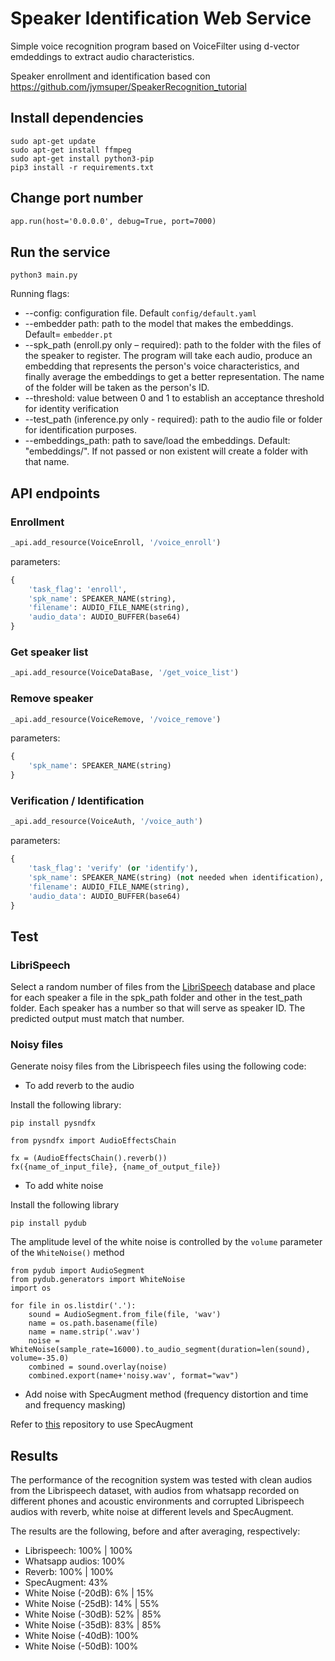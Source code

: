 # Speaker Identification Web Service

Simple voice recognition program based on VoiceFilter using d-vector emdeddings to extract audio characteristics.

Speaker enrollment and identification based con https://github.com/jymsuper/SpeakerRecognition_tutorial


## Install dependencies
```shell
sudo apt-get update
sudo apt-get install ffmpeg
sudo apt-get install python3-pip
pip3 install -r requirements.txt
```

## Change port number
```html
app.run(host='0.0.0.0', debug=True, port=7000)
```

## Run the service
```shell
python3 main.py
```

Running flags:

* --config: configuration file. Default ```config/default.yaml```
* --embedder path: path to the model that makes the embeddings. Default= ```embedder.pt```
* --spk_path (enroll.py only – required): path to the folder with the files of the speaker to register. The program will take each audio, produce an embedding that represents the person's voice characteristics, and finally average the embeddings to get a better representation. The name of the folder will be taken as the person's ID.
* --threshold: value between 0 and 1 to establish an acceptance threshold for identity verification
* --test_path (inference.py only - required): path to the audio file or folder for identification purposes.
* --embeddings_path: path to save/load the embeddings. Default: "embeddings/". If not passed or non existent will create a folder with that name.


## API endpoints

### Enrollment
```python
_api.add_resource(VoiceEnroll, '/voice_enroll')
```
parameters:
```python
{
    'task_flag': 'enroll',
    'spk_name': SPEAKER_NAME(string),
    'filename': AUDIO_FILE_NAME(string),
    'audio_data': AUDIO_BUFFER(base64)
}
```

### Get speaker list
```python
_api.add_resource(VoiceDataBase, '/get_voice_list')
```

### Remove speaker
```python
_api.add_resource(VoiceRemove, '/voice_remove')
```
parameters:
```python
{
    'spk_name': SPEAKER_NAME(string)
}
```

### Verification / Identification
```python
_api.add_resource(VoiceAuth, '/voice_auth')
```
parameters:
```python
{
    'task_flag': 'verify' (or 'identify'),
    'spk_name': SPEAKER_NAME(string) (not needed when identification),
    'filename': AUDIO_FILE_NAME(string),
    'audio_data': AUDIO_BUFFER(base64)
}
```


## Test

### LibriSpeech

Select a random number of files from the [LibriSpeech](http://www.openslr.org/12/) database and place for each speaker a file in the spk\_path folder and other in the test\_path folder. Each speaker has a number so that will serve as speaker ID. The predicted output must match that number.

### Noisy files

Generate noisy files from the Librispeech files using the following code:

* To add reverb to the audio

Install the following library:

```
pip install pysndfx
```

```
from pysndfx import AudioEffectsChain

fx = (AudioEffectsChain().reverb())
fx({name_of_input_file}, {name_of_output_file})
```

* To add white noise

Install the following library

```
pip install pydub
```

The amplitude level of the white noise is controlled by the `volume` parameter of the `WhiteNoise()` method

```
from pydub import AudioSegment
from pydub.generators import WhiteNoise
import os

for file in os.listdir('.'):
	sound = AudioSegment.from_file(file, 'wav')
	name = os.path.basename(file)
	name = name.strip('.wav')
	noise = WhiteNoise(sample_rate=16000).to_audio_segment(duration=len(sound), volume=-35.0)
	combined = sound.overlay(noise)
	combined.export(name+'noisy.wav', format="wav")
```

* Add noise with SpecAugment method (frequency distortion and time and frequency masking)

Refer to [this](https://github.com/DemisEom/SpecAugment.git) repository to use SpecAugment

## Results

The performance of the recognition system was tested with clean audios from the Librispeech dataset, with audios from whatsapp recorded on different phones and acoustic environments and corrupted Librispeech audios with reverb, white noise at different levels and SpecAugment.

The results are the following, before and after averaging, respectively:

* Librispeech: 100% | 100%
* Whatsapp audios: 100%
* Reverb: 100% | 100%
* SpecAugment: 43%
* White Noise (-20dB): 6% | 15%
* White Noise (-25dB): 14% | 55%
* White Noise (-30dB): 52% | 85% 
* White Noise (-35dB): 83% | 85%
* White Noise (-40dB): 100%
* White Noise (-50dB): 100%
